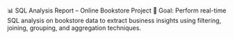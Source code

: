 📊 SQL Analysis Report – Online Bookstore Project
🎯 Goal:
Perform real-time SQL analysis on bookstore data to extract business insights using filtering, joining, grouping, and aggregation techniques.
